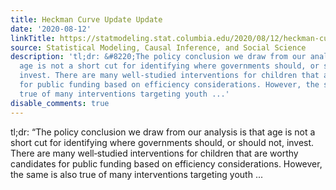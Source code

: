 ```yaml
---
title: Heckman Curve Update Update
date: '2020-08-12'
linkTitle: https://statmodeling.stat.columbia.edu/2020/08/12/heckman-curve-update-update/
source: Statistical Modeling, Causal Inference, and Social Science
description: 'tl;dr: &#8220;The policy conclusion we draw from our analysis is that
  age is not a short cut for identifying where governments should, or should not,
  invest. There are many well‐studied interventions for children that are worthy candidates
  for public funding based on efficiency considerations. However, the same is also
  true of many interventions targeting youth ...'
disable_comments: true
---
```

tl;dr: &#8220;The policy conclusion we draw from our analysis is that age is not a short cut for identifying where governments should, or should not, invest. There are many well‐studied interventions for children that are worthy candidates for public funding based on efficiency considerations. However, the same is also true of many interventions targeting youth ...